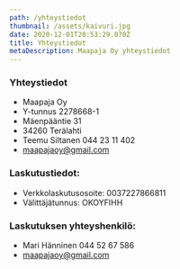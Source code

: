 ```yaml
---
path: /yhteystiedot
thumbnail: /assets/kaivuri.jpg
date: 2020-12-01T20:53:29.070Z
title: Yhteystiedot
metaDescription: Maapaja Oy yhteystiedot
---
```

### Yhteystiedot

* Maapaja Oy
* Y-tunnus 2278668-1
* Mäenpääntie 31
* 34260 Terälahti
* Teemu Siltanen 044 23 11 402
* maapajaoy@gmail.com

### Laskutustiedot:

* Verkkolaskutusosoite: 0037227866811
* Välittäjätunnus: OKOYFIHH 

### Laskutuksen yhteyshenkilö:

* Mari Hänninen 044 52 67 586
* maapajaoy@gmail.com
